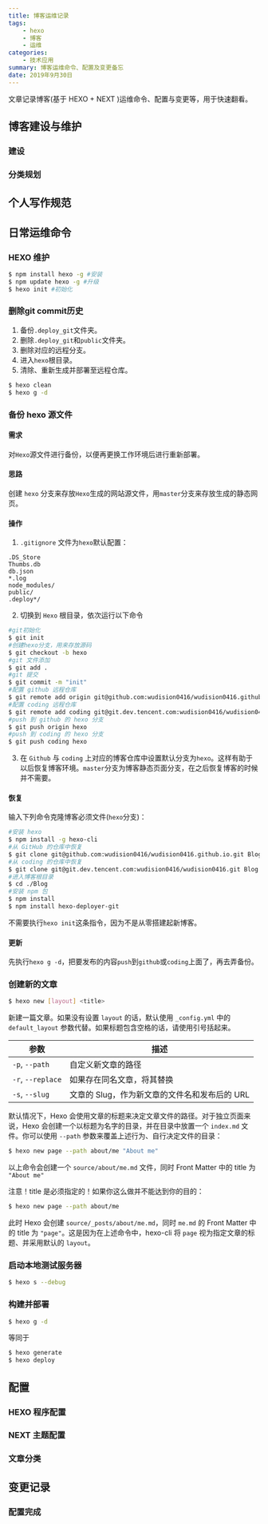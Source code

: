 ```yaml
---
title: 博客运维记录
tags: 
    - hexo
    - 博客
    - 运维
categories: 
    - 技术应用
summary: 博客运维命令、配置及变更备忘
date: 2019年9月30日
---
```


文章记录博客(基于 HEXO + NEXT )运维命令、配置与变更等，用于快速翻看。
## 博客建设与维护
### 建设
### 分类规划

## 个人写作规范

## 日常运维命令

### HEXO 维护

``` bash
$ npm install hexo -g #安装  
$ npm update hexo -g #升级  
$ hexo init #初始化
```

### 删除git commit历史

1. 备份`.deploy_git`文件夹。
2. 删除`.deploy_git`和`public`文件夹。
3. 删除对应的远程分支。
4. 进入`hexo`根目录。
5. 清除、重新生成并部署至远程仓库。

``` bash
$ hexo clean
$ hexo g -d
```
### 备份 hexo 源文件

#### 需求 

对`Hexo`源文件进行备份，以便再更换工作环境后进行重新部署。

#### 思路

创建 `hexo` 分支来存放`Hexo`生成的网站源文件，用`master`分支来存放生成的静态网页。

#### 操作
1. `.gitignore` 文件为`hexo`默认配置：

```
.DS_Store
Thumbs.db
db.json
*.log
node_modules/
public/
.deploy*/
```

2. 切换到 `Hexo` 根目录，依次运行以下命令

``` bash
#git初始化
$ git init
#创建hexo分支，用来存放源码
$ git checkout -b hexo
#git 文件添加
$ git add .
#git 提交
$ git commit -m "init"
#配置 github 远程仓库
$ git remote add origin git@github.com:wudision0416/wudision0416.github.io.git
#配置 coding 远程仓库
$ git remote add coding git@git.dev.tencent.com:wudision0416/wudision0416.git
#push 到 github 的 hexo 分支
$ git push origin hexo
#push 到 coding 的 hexo 分支
$ git push coding hexo
```

3. 在 `Github` 与 `coding` 上对应的博客仓库中设置默认分支为`hexo`。这样有助于以后恢复博客环境。`master`分支为博客静态页面分支，在之后恢复博客的时候并不需要。

#### 恢复

输入下列命令克隆博客必须文件(`hexo`分支)：

``` bash
#安装 hexo
$ npm install -g hexo-cli
#从 GitHub 的仓库中恢复
$ git clone git@github.com:wudision0416/wudision0416.github.io.git Blog
#从 coding 的仓库中恢复
$ git clone git@git.dev.tencent.com:wudision0416/wudision0416.git Blog
#进入博客根目录
$ cd ./Blog
#安装 npm 包
$ npm install
$ npm install hexo-deployer-git
```

不需要执行`hexo init`这条指令，因为不是从零搭建起新博客。

#### 更新

先执行`hexo g -d`，把要发布的内容`push`到`github`或`coding`上面了，再去弄备份。

### 创建新的文章

``` bash
$ hexo new [layout] <title>
```

新建一篇文章。如果没有设置 `layout` 的话，默认使用 `_config.yml` 中的 `default_layout` 参数代替。如果标题包含空格的话，请使用引号括起来。

|参数 | 描述|
|--- | ---|
|`-p`, `--path` | 自定义新文章的路径|
|`-r`, `--replace` | 如果存在同名文章，将其替换|
|`-s`, `--slug` | 文章的 Slug，作为新文章的文件名和发布后的 URL|

默认情况下，Hexo 会使用文章的标题来决定文章文件的路径。对于独立页面来说，Hexo 会创建一个以标题为名字的目录，并在目录中放置一个 `index.md` 文件。你可以使用 `--path` 参数来覆盖上述行为、自行决定文件的目录：

``` bash
$ hexo new page --path about/me "About me"
```

以上命令会创建一个 `source/about/me.md` 文件，同时 Front Matter 中的 title 为 `"About me"`

注意！title 是必须指定的！如果你这么做并不能达到你的目的：

``` bash
$ hexo new page --path about/me
```

此时 Hexo 会创建 `source/_posts/about/me.md`，同时 `me.md` 的 Front Matter 中的 title 为 `"page"`。这是因为在上述命令中，hexo-cli 将 `page` 视为指定文章的标题、并采用默认的 `layout`。

### 启动本地测试服务器

``` bash
$ hexo s --debug 
```

### 构建并部署

``` bash
$ hexo g -d
```

等同于

``` bash
$ hexo generate
$ hexo deploy
```

## 配置

### HEXO 程序配置

### NEXT 主题配置

### 文章分类

## 变更记录

### 配置完成

<!-- markdownlint-disable MD041 MD002-->
